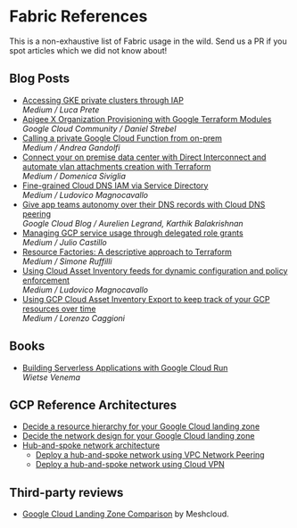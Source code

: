 # Fabric References

This is a non-exhaustive list of Fabric usage in the wild. Send us a PR if you spot articles which we did not know about!

## Blog Posts

- [Accessing GKE private clusters through IAP](https://medium.com/google-cloud/accessing-gke-private-clusters-through-iap-14fedad694f8)<br>*Medium / Luca Prete*
- [Apigee X Organization Provisioning with Google Terraform Modules](https://www.googlecloudcommunity.com/gc/Apigee/Apigee-X-Organization-Provisioning-with-Google-Terraform-Modules/m-p/166411)<br>*Google Cloud Community / Daniel Strebel*
- [Calling a private Google Cloud Function from on-prem](https://medium.com/google-cloud/calling-a-private-google-cloud-function-from-on-prem-91eb628c85ac)<br>*Medium / Andrea Gandolfi*
- [Connect your on premise data center with Direct Interconnect and automate vlan attachments creation with Terraform](https://medium.com/google-cloud/connect-your-on-premise-data-center-with-direct-interconnect-and-automate-vlan-attachments-creation-8db1bdcc156b)<br>*Medium / Domenica Siviglia*
- [Fine-grained Cloud DNS IAM via Service Directory](https://medium.com/google-cloud/fine-grained-cloud-dns-iam-via-service-directory-446058b4362e)<br>*Medium / Ludovico Magnocavallo*
- [Give app teams autonomy over their DNS records with Cloud DNS peering](https://cloud.google.com/blog/products/networking/how-to-use-cloud-dns-peering-in-a-shared-vpc-environment)<br>*Google Cloud Blog / Aurelien Legrand, Karthik Balakrishnan*
- [Managing GCP service usage through delegated role grants](https://medium.com/google-cloud/managing-gcp-service-usage-through-delegated-role-grants-a843610f2226)<br>*Medium / Julio Castillo*
- [Resource Factories: A descriptive approach to Terraform](https://medium.com/google-cloud/resource-factories-a-descriptive-approach-to-terraform-581b3ebb59c)<br>*Medium / Simone Ruffilli*
- [Using Cloud Asset Inventory feeds for dynamic configuration and policy enforcement](https://medium.com/google-cloud/using-cloud-asset-inventory-feeds-for-dynamic-configuration-and-policy-enforcement-c37b6a590c49)<br>*Medium / Ludovico Magnocavallo*
- [Using GCP Cloud Asset Inventory Export to keep track of your GCP resources over time](https://medium.com/google-cloud/using-gcp-cloud-asset-inventory-export-to-keep-track-of-your-gcp-resources-over-time-20fb6fa63c68)<br>*Medium / Lorenzo Caggioni*

## Books

- [Building Serverless Applications with Google Cloud Run](https://www.google.it/books/edition/Building_Serverless_Applications_with_Go/PV4MEAAAQBAJ?hl=en&gbpv=1&dq=a+valuable+resource+on+github+fabric&pg=PT143&printsec=frontcover)<br>*Wietse Venema*

## GCP Reference Architectures

- [Decide a resource hierarchy for your Google Cloud landing zone](https://cloud.google.com/architecture/landing-zones/decide-resource-hierarchy)
- [Decide the network design for your Google Cloud landing zone](https://cloud.google.com/architecture/landing-zones/decide-network-design)
- [Hub-and-spoke network architecture](https://cloud.google.com/architecture/deploy-hub-spoke-vpc-network-topology)
  - [Deploy a hub-and-spoke network using VPC Network Peering](https://cloud.google.com/architecture/deploy-hub-spoke-network-using-peering)
  - [Deploy a hub-and-spoke network using Cloud VPN](https://cloud.google.com/architecture/deploy-hub-spoke-network-using-vpn)

## Third-party reviews

- [Google Cloud Landing Zone Comparison](https://www.meshcloud.io/2022/09/09/gcp-landing-zone-comparison/) by Meshcloud.
